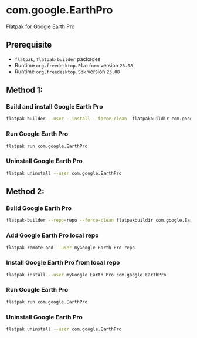 # com.google.EarthPro
Flatpak for Google Earth Pro

## Prerequisite

- `flatpak`, `flatpak-builder` packages
- Runtime `org.freedesktop.Platform` version `23.08`
- Runtime `org.freedesktop.Sdk` version `23.08`

## Method 1:

### Build and install Google Earth Pro
```bash
flatpak-builder --user --install --force-clean  flatpakbuildir com.google.EarthPro.yaml
```
### Run Google Earth Pro
```bash
flatpak run com.google.EarthPro
```
### Uninstall Google Earth Pro
```bash
flatpak uninstall --user com.google.EarthPro
```


## Method 2:

### Build Google Earth Pro
```bash
flatpak-builder --repo=repo --force-clean flatpakbuildir com.google.EarthPro.yaml
```
### Add Google Earth Pro local repo
```bash
flatpak remote-add --user myGoogle Earth Pro repo
```
### Install Google Earth Pro from local repo
```bash
flatpak install --user myGoogle Earth Pro com.google.EarthPro
```
### Run Google Earth Pro
```bash
flatpak run com.google.EarthPro
```
### Uninstall Google Earth Pro
```bash
flatpak uninstall --user com.google.EarthPro
```
